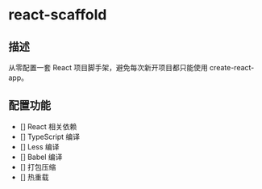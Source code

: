 # react-scaffold

## 描述

从零配置一套 React 项目脚手架，避免每次新开项目都只能使用 create-react-app。

## 配置功能

- [] React 相关依赖
- [] TypeScript 编译
- [] Less 编译
- [] Babel 编译
- [] 打包压缩
- [] 热重载
